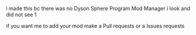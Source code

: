 i made this bc there was no Dyson Sphere Program Mod Manager i look and did not see 1

if you want me to add your mod make a Pull requests or a Issues requests
